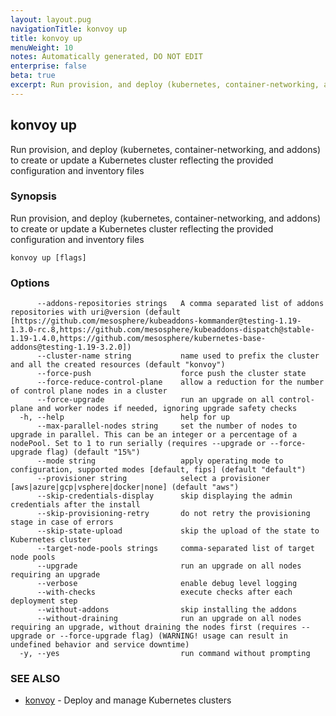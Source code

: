 ```yaml
---
layout: layout.pug
navigationTitle: konvoy up
title: konvoy up
menuWeight: 10
notes: Automatically generated, DO NOT EDIT
enterprise: false
beta: true
excerpt: Run provision, and deploy (kubernetes, container-networking, and addons) to create or update a Kubernetes cluster reflecting the provided configuration and inventory files
---
```


## konvoy up

Run provision, and deploy (kubernetes, container-networking, and addons) to create or update a Kubernetes cluster reflecting the provided configuration and inventory files

### Synopsis

Run provision, and deploy (kubernetes, container-networking, and addons) to create or update a Kubernetes cluster reflecting the provided configuration and inventory files

```
konvoy up [flags]
```

### Options

```
      --addons-repositories strings   A comma separated list of addons repositories with uri@version (default [https://github.com/mesosphere/kubeaddons-kommander@testing-1.19-1.3.0-rc.8,https://github.com/mesosphere/kubeaddons-dispatch@stable-1.19-1.4.0,https://github.com/mesosphere/kubernetes-base-addons@testing-1.19-3.2.0])
      --cluster-name string           name used to prefix the cluster and all the created resources (default "konvoy")
      --force-push                    force push the cluster state
      --force-reduce-control-plane    allow a reduction for the number of control plane nodes in a cluster
      --force-upgrade                 run an upgrade on all control-plane and worker nodes if needed, ignoring upgrade safety checks
  -h, --help                          help for up
      --max-parallel-nodes string     set the number of nodes to upgrade in parallel. This can be an integer or a percentage of a nodePool. Set to 1 to run serially (requires --upgrade or --force-upgrade flag) (default "15%")
      --mode string                   apply operating mode to configuration, supported modes [default, fips] (default "default")
      --provisioner string            select a provisioner [aws|azure|gcp|vsphere|docker|none] (default "aws")
      --skip-credentials-display      skip displaying the admin credentials after the install
      --skip-provisioning-retry       do not retry the provisioning stage in case of errors
      --skip-state-upload             skip the upload of the state to Kubernetes cluster
      --target-node-pools strings     comma-separated list of target node pools
      --upgrade                       run an upgrade on all nodes requiring an upgrade
      --verbose                       enable debug level logging
      --with-checks                   execute checks after each deployment step
      --without-addons                skip installing the addons
      --without-draining              run an upgrade on all nodes requiring an upgrade, without draining the nodes first (requires --upgrade or --force-upgrade flag) (WARNING! usage can result in undefined behavior and service downtime)
  -y, --yes                           run command without prompting
```

### SEE ALSO

* [konvoy](../)	 - Deploy and manage Kubernetes clusters

